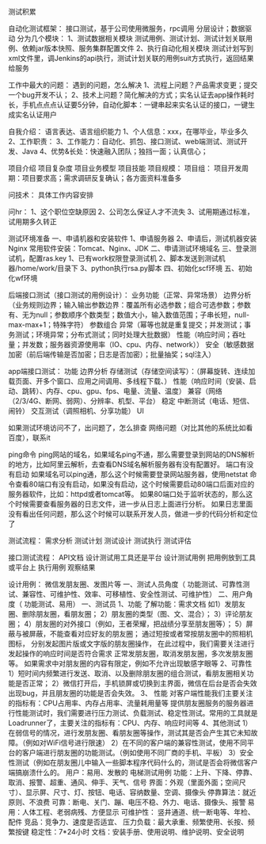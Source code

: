 测试积累


自动化测试框架：
接口测试，基于公司使用微服务，rpc调用
分层设计；数据驱动
分为几个模块：
1、测试数据相关模块
  测试用例、测试计划、测试计划关联用例、依赖jar版本快照、服务集群配置文件
2、执行自动化相关模块
  测试计划写到xml文件里，调Jenkins的api执行，测试计划关联的用例suit方式执行，返回结果给服务

工作中最大的问题：
遇到的问题，怎么解决
1、流程上问题？产品需求变更；提交一个bug开发不认；
2、技术上问题？简化解决的方式；实名认证去app操作耗时长，手机点点点认证要5分钟，自动化脚本：一键串起来实名认证的接口，一键生成实名认证用户

自我介绍：
语言表达、语言组织能力
1、个人信息：xxx，在哪毕业，毕业多久
2、工作职责：
3、工作能力：自动化、抓包、接口测试、web端测试、测试开发、Java
4、优势&长处：快速融入团队；独挡一面；认真信心；

项目介绍
项目复杂度
项目业务模型
项目技能
项目规模：
项目组：
项目开发周期：项目要求高；需求调研反复确认；各方面资料准备多


问技术：
具体工作内容安排

问hr：
1、这个职位空缺原因
2、公司怎么保证人才不流失
3、试用期通过标准，试用期多久转正

测试环境准备
一、申请机器和安装软件
1、申请服务器
2、申请后，测试机器安装Nginx
  常用软件安装：Tomcat、Nginx、JDK
二、申请测试环境域名
三、登录测试机，配置ras.key
1、已有work权限登录测试机
2、脚本发送到测试机器/home/work/目录下
3、python执行rsa.py脚本
四、初始化scf环境
五、初始化wf环境



后端接口测试（接口测试的用例设计）：
业务功能（正常、异常场景）
边界分析（业务规则边界；输入输出参数边界：覆盖所有必选参数；组合可选参数；参数有、无为null；参数顺序个数类型；数值大小，输入数值范围；子串长短，null-max-max+1；特殊字符）
参数组合
异常（幂等也就是重复提交；并发测试；事务测试；环境异常；分布式测试；同时处理大批数据）
性能（响应时间；吞吐量；并发数；服务器资源使用率（IO、cpu、内存、network））
安全（敏感数据加密（前后端传输是否加密；日志是否加密）；批量抽奖；sql注入）

app端接口测试：
功能
边界分析
存储测试（存储空间读写）：（屏幕旋转、连续加载页面、开多个窗口、应用之间调用、多线程下载、）
性能（响应时间（安装、启动、跳转）、内存、cpu、gpu、fps、电量、流量、温度）
兼容（网络（2/3/4G、断网、弱网）、分辨率、机型、平台）
稳定
中断测试（电话、短信、闹铃）
交互测试（调照相机、分享功能）
UI

如果测试环境访问不了，出问题了，怎么排查
网络问题（对比其他的系统比如看百度），联系it

ping命令
ping网站的域名，如果域名ping不通，那么需要登录到网站的DNS解析的地方，比如阿里云解析，去查看DNS域名解析服务器有没有配置好。
端口有没有启动
如果域名可以ping通，那么这个时候需要登录网站服务器，使用netstat 命令查看80端口有没有启动，如果没有启动，这个时候需要启动80端口后面对应的服务器软件，比如：httpd或者tomcat等。
如果80端口处于监听状态的，那么这个时候需要查看服务器的日志文件，进一步从日志上面进行分析。
如果日志里面没有看出任何问题，那么这个时候可以联系开发人员，做进一步的代码分析和定位了


测试流程：
需求分析
测试计划
测试设计
测试执行
测试评估

接口测试流程：
API文档
设计测试用工具还是平台
设计测试用例
把用例放到工具或平台上
执行用例
观察结果

设计用例：
微信发朋友圈、发图片等
一、测试人员角度（ 功能测试、可靠性测试、兼容性、可维护性、效率、可移植性、安全性测试、可维护性）
二、用户角度（ 功能测试、易用）
一、测试员
1、功能
了解功能：需求文档
如1）发朋友圈、删除朋友圈，看朋友圈；
2）朋友圈的类型（图、文、混合）；
3）评论朋友圈；
4）朋友圈的对外接口（例如，王者荣耀，把战绩分享至朋友圈等）；
5）屏蔽与被屏蔽，不能查看对应好友的朋友圈；
通过短按或者常按朋友圈中的照相机图标，
分别发起图片版或文字版的朋友圈操作，
在此过程中，我们需要关注进行发起操作的响应时间是否符合需求
正常发朋友圈，取消发朋友圈，多次发朋友圈等。
如果需求中对朋友圈的内容有限定，例如不允许出现敏感字眼等
2、可靠性
1）短时间内频繁进行发送、取消、以及删除朋友圈的组合测试，看朋友圈相关功能是否正常；
2）微信打开后，手机锁屏或切换到主界面，微信在后台是否会失效出现bug，并且朋友圈的功能是否会失效。
3、 性能
对客户端性能我们主要关注的指标有：CPU占用率、内存占用率、流量耗用量等
提供朋友圈服务的服务器进行性能测试时，我们需要进行压力测试、负载测试、稳定性测试。常用的工具就是Loadrunner了，主要关注的指标有：CPU、内存、响应时间等
4、其他测试
1）在弱信号的情况，进行发朋友圈、看朋友圈等操作，测试其是否会产生其它未知故障。（例如对WiFi信号进行限速）
2）在不同的客户端的兼容性测试，使用不同平台的客户端进行朋友圈的功能测试。（例如使用不同厂商的手机、平板）
3）安全性测试（例如在朋友圈儿中输入一些脚本程序代码什么的，测试是否会将微信客户端搞崩溃什么的。
用户：易用、发散的
电梯测试用例
功能：上升、下降、停靠、取消、报警、超重、通风、伸手、天气、信号
界面：外观（里面外面；空间尺寸）、显示屏、尺寸、灯、按钮、电话、容纳数量、空调、摄像头
停靠算法：就近原则、不浪费
可靠：断电、关门、蹦、电压不稳、外力、电话、摄像头、报警
易用：人体工程、老弱病残、方便显示
可维护性： 竖井通道、统一断电等、年检、配件
竞品：竞争力、速度是否适宜、
压力负载：最大承重、频繁使用、长按、频繁按键
稳定性：7*24小时
文档：安装手册、使用说明、维护说明、安全说明